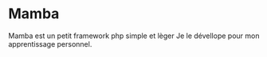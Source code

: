 # Mamba
Mamba est un petit framework php simple et lèger
Je le dévellope pour mon apprentissage personnel.